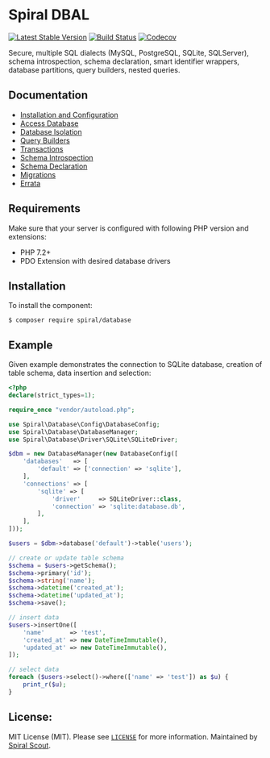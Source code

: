 Spiral DBAL
========
[![Latest Stable Version](https://poser.pugx.org/spiral/database/v/stable)](https://packagist.org/packages/spiral/database) 
[![Build Status](https://travis-ci.org/spiral/database.svg?branch=master)](https://travis-ci.org/spiral/database)
[![Codecov](https://codecov.io/gh/spiral/database/branch/master/graph/badge.svg)](https://codecov.io/gh/spiral/database/)

Secure, multiple SQL dialects (MySQL, PostgreSQL, SQLite, SQLServer), schema introspection, schema declaration, smart identifier wrappers, database partitions, query builders, nested queries.

Documentation
--------
* [Installation and Configuration](https://spiral.dev/docs/database-configuration)
* [Access Database](https://spiral.dev/docs/database-access)
* [Database Isolation](https://spiral.dev/docs/database-isolation)
* [Query Builders](https://spiral.dev/docs/database-query-builders)
* [Transactions](https://spiral.dev/docs/database-transactions)
* [Schema Introspection](https://spiral.dev/docs/database-introspection)
* [Schema Declaration](https://spiral.dev/docs/database-declaration)
* [Migrations](https://spiral.dev/docs/database-migrations)
* [Errata](https://spiral.dev/docs/database-errata)

Requirements
--------
Make sure that your server is configured with following PHP version and extensions:
* PHP 7.2+
* PDO Extension with desired database drivers

## Installation
To install the component:

```
$ composer require spiral/database
```

## Example
Given example demonstrates the connection to SQLite database, creation of table schema, data insertion and selection:

```php
<?php
declare(strict_types=1);

require_once "vendor/autoload.php";

use Spiral\Database\Config\DatabaseConfig;
use Spiral\Database\DatabaseManager;
use Spiral\Database\Driver\SQLite\SQLiteDriver;

$dbm = new DatabaseManager(new DatabaseConfig([
    'databases'   => [
        'default' => ['connection' => 'sqlite'],
    ],
    'connections' => [
        'sqlite' => [
            'driver'     => SQLiteDriver::class,
            'connection' => 'sqlite:database.db',
        ],
    ],
]));

$users = $dbm->database('default')->table('users');

// create or update table schema
$schema = $users->getSchema();
$schema->primary('id');
$schema->string('name');
$schema->datetime('created_at');
$schema->datetime('updated_at');
$schema->save();

// insert data
$users->insertOne([
    'name'       => 'test',
    'created_at' => new DateTimeImmutable(),
    'updated_at' => new DateTimeImmutable(),  
]);

// select data
foreach ($users->select()->where(['name' => 'test']) as $u) {
    print_r($u);
}
```

License:
--------
MIT License (MIT). Please see [`LICENSE`](./LICENSE) for more information. Maintained by [Spiral Scout](https://spiralscout.com).

